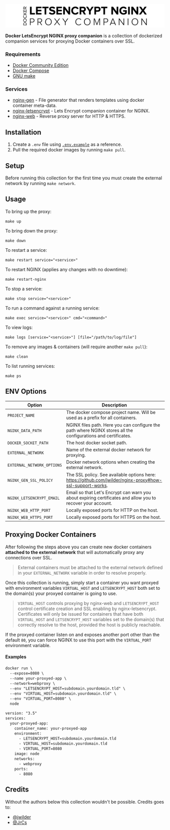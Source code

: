 <img src="logo/logo.png" />

**Docker LetsEncrypt NGINX proxy companion** is a collection of dockerized companion services for proxying Docker containers over SSL.

### Requirements

- [Docker Community Edition](https://www.docker.com/community-edition)
- [Docker Compose](https://docs.docker.com/compose/)
- [GNU make](https://www.gnu.org/software/make/)

### Services

- [nginx-gen](https://github.com/jwilder/docker-gen) - File generator that renders templates using docker container meta-data.
- [nginx-letsencrypt](https://github.com/nginx-proxy/docker-letsencrypt-nginx-proxy-companion) - Lets Encrypt companion container for NGINX.
- [nginx-web](https://hub.docker.com/_/nginx) - Reverse proxy server for HTTP & HTTPS.

## Installation

1. Create a `.env` file using [`.env.example`](.env.example) as a reference.
2. Pull the required docker images by running `make pull`.

## Setup

Before running this collection for the first time you must create the external network by running `make network`.

## Usage

To bring up the proxy:

```
make up
```

To bring down the proxy:

```
make down
```

To restart a service:

```
make restart service="<service>"
```

To restart NGINX (applies any changes with no downtime):

```
make restart-nginx
```

To stop a service:

```
make stop service="<service>"
```

To run a command against a running service:

```
make exec service="<service>" cmd="<command>"
```

To view logs:

```
make logs [service="<service>"] [file="/path/to/log/file"]
```

To remove any images & containers (will require another `make pull`):

```
make clean
```

To list running services:

```
make ps
```

## ENV Options
| Option                     | Description                                                                                                   |
| -------------------------- | ------------------------------------------------------------------------------------------------------------- |
| `PROJECT_NAME`             | The docker compose project name. Will be used as a prefix for all containers.                                 |
| `NGINX_DATA_PATH`          | NGINX files path. Here you can configure the path where NGINX stores all the configurations and certificates. |
| `DOCKER_SOCKET_PATH`       | The host docker socket path.                                                                                  |
| `EXTERNAL_NETWORK`         | Name of the external docker network for proxying.                                                             |
| `EXTERNAL_NETWORK_OPTIONS` | Docker network options when creating the external network.                                                    |
| `NGINX_GEN_SSL_POLICY`     | The SSL policy. See available options here: https://github.com/jwilder/nginx-proxy#how-ssl-support-works.     |
| `NGINX_LETSENCRYPT_EMAIL`  | Email so that Let's Encrypt can warn you about expiring certificates and allow you to recover your account.   |
| `NGINX_WEB_HTTP_PORT`      | Locally exposed ports for HTTP on the host.                                                                   |
| `NGINX_WEB_HTTPS_PORT`     | Locally exposed ports for HTTPS on the host.                                                                  |

## Proxying Docker Containers

After following the steps above you can create new docker containers **attached to the external network** that will automatically proxy any connections over SSL.
> External containers must be attached to the external network defined in your `EXTERNAL_NETWORK` variable in order to resolve properly.

Once this collection is running, simply start a container you want proxyed with environment variables `VIRTUAL_HOST` and `LETSENCRYPT_HOST` both set to the domain(s) your proxyed container is going to use.
> `VIRTUAL_HOST` controls proxying by nginx-web and `LETSENCRYPT_HOST` control certificate creation and SSL enabling by nginx-letsencrypt.
> Certificates will only be issued for containers that have both `VIRTUAL_HOST` and `LETSENCRYPT_HOST` variables set to the domain(s) that correctly resolve to the host, provided the host is publicly reachable.

If the proxyed container listen on and exposes another port other than the default `80`, you can force NGINX to use this port with the `VIRTUAL_PORT` environment variable.

#### Examples
```
docker run \
  --expose=8080 \
  --name your-proxyed-app \
  --network=webproxy \
  --env "LETSENCRYPT_HOST=subdomain.yourdomain.tld" \
  --env "VIRTUAL_HOST=subdomain.yourdomain.tld" \
  --env "VIRTUAL_PORT=8080" \
  node
```

```
version: "3.5"
services:
  your-proxyed-app:
    container_name: your-proxyed-app
    environment:
      - LETSENCRYPT_HOST=subdomain.yourdomain.tld
      - VIRTUAL_HOST=subdomain.yourdomain.tld
      - VIRTUAL_PORT=8080
    image: node
    networks:
      - webproxy
    ports:
      - 8080
```

## Credits

Without the authors below this collection wouldn't be possible. Credits goes to:

* [@jwilder](https://github.com/jwilder)
* [@JrCs](https://github.com/JrCs)
